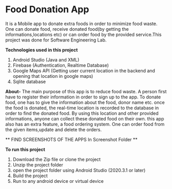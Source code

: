 # Food Donation App
It is a Mobile app to donate extra foods in order to minimize food waste. One can donate food, receive donated food(by getting the informations,locations etc) or 
can order food by the provided service.This project was done for Software Engineering Lab.

**Technologies used in this project**
1) Android Studio (Java and XML)
2) Firebase (Authentication, Realtime Database)
3) Google Maps API (Getting user current location in the backend and opening that location in google maps)
3) Sqlite database

**About-**
The main purpose of this app is to reduce food waste. A person first have to register their information in order to sign up to the app.
To donate food, one has to give the information about the food, donor name etc. once the food is donated, the real-time location is recorded to 
the database in order to find the donated food. By using this location and other provided informations, anyone can collect these donated food on their own.
this app also has an extra feature, a food ordering system. One can order food from the given items,update and delete the orders. 

** FIND SCREENSHOTS OF THE APPS In Screenshot Folder **

**To run this project**
1) Download the Zip file or clone the project
2) Unzip the project folder
3) open the project folder using Android Studio (2020.3.1 or later)
4) Build the project
5) Run to any android device or virtual device



